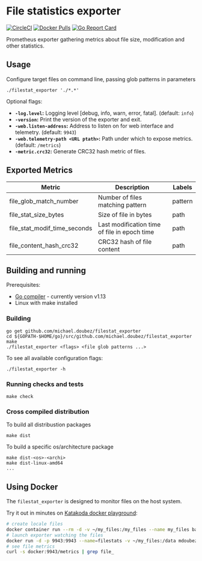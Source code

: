 # File statistics exporter

[![CircleCI](https://circleci.com/gh/michael-doubez/filestat_exporter/tree/master.svg?style=shield)][circleci]
[![Docker Pulls](https://img.shields.io/docker/pulls/mdoubez/filestat_exporter.svg?maxAge=604800)][dockerhub]
[![Go Report Card](https://goreportcard.com/badge/github.com/michael-doubez/filestat_exporter)][goreportcard]

Prometheus exporter gathering metrics about file size, modification and other statistics.

## Usage

Configure target files on command line, passing glob patterns in parameters

    ./filestat_exporter './*.*'

Optional flags:
* __`-log.level`:__ Logging level \[debug, info, warn, error, fatal\]. (default: `info`)
* __`-version`:__ Print the version of the exporter and exit.
* __`-web.listen-address`:__ Address to listen on for web interface and telemetry. (default: `9943`)
* __`-web.telemetry-path <URL ptath>`:__ Path under which to expose metrics. (default: `/metrics`)
* __`-metric.crc32`:__ Generate CRC32 hash metric of files.


## Exported Metrics

| Metric                       | Description                                  | Labels   |
| ---------------------------- | -------------------------------------------- | -------- |
| file_glob_match_number       | Number of files matching pattern             | pattern  |
| file_stat_size_bytes         | Size of file in bytes                        | path     |
| file_stat_modif_time_seconds | Last modification time of file in epoch time | path     |
| file_content_hash_crc32      | CRC32 hash of file content                   | path     |

## Building and running

Prerequisites:

* [Go compiler](https://golang.org/dl/) - currently version v1.13
* Linux with make installed

### Building

    go get github.com/michael.doubez/filestat_exporter
    cd ${GOPATH-$HOME/go}/src/github.com/michael.doubez/filestat_exporter
    make
    ./filestat_exporter <flags> <file glob patterns ...>

To see all available configuration flags:

    ./filestat_exporter -h

### Running checks and tests

    make check

### Cross compiled distribution

To build all distribustion packages

    make dist

To build a specific os/architecture package

    make dist-<os>-<archi>
    make dist-linux-amd64
    ...

## Using Docker
The `filestat_exporter` is designed to monitor files on the host system.

Try it out in minutes on [Katakoda docker playground][dockerplay]:
```bash
# create locale files
docker container run --rm -d -v ~/my_files:/my_files --name my_files bash -c 'echo "Hello world" > /my_files/sample.txt'
# launch exporter watching the files
docker run -d -p 9943:9943 --name=filestats -v ~/my_files:/data mdoubez/filestat_exporter '/data/*'
# see file metrics
curl -s docker:9943/metrics | grep file_
```

[circleci]: https://circleci.com/gh/michael-doubez/filestat_exporter
[dockerhub]: https://hub.docker.com/r/mdoubez/filestat_exporter/
[goreportcard]: https://goreportcard.com/report/github.com/michael-doubez/filestat_exporter
[dockerplay]: https://www.katacoda.com/courses/docker/playground
